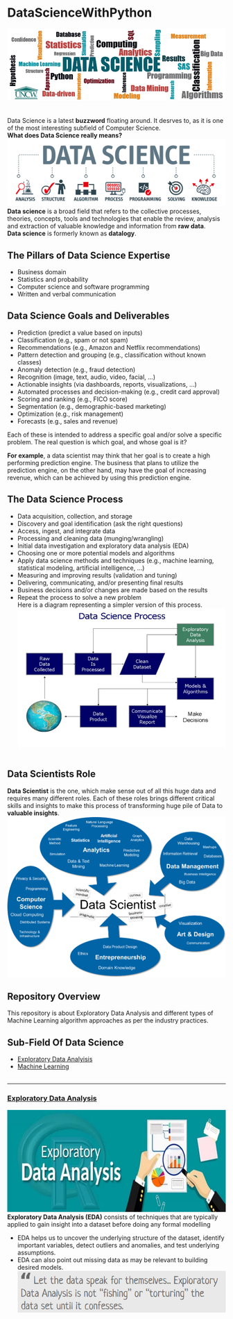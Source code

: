 # DataScienceWithPython
![image.jpg](images/data-science-banner.jpg)
<br><br><br>
Data Science is a latest __buzzword__ floating around. It desrves to, as it is one of the most interesting subfield of Computer Science.<br>
__What does Data Science really means?__<br>
![image.jpg](images/data_science_process.jpg)<br>
__Data science__ is a broad field that refers to the collective processes, theories, concepts, tools and technologies that enable the review, analysis and extraction of valuable knowledge and information from __raw data__.<br>
__Data science__ is formerly known as __datalogy__.<br>
## The Pillars of Data Science Expertise
- Business domain
- Statistics and probability
- Computer science and software programming
- Written and verbal communication <br>
## Data Science Goals and Deliverables
- Prediction (predict a value based on inputs)
- Classification (e.g., spam or not spam)
- Recommendations (e.g., Amazon and Netflix recommendations)
- Pattern detection and grouping (e.g., classification without known classes)
- Anomaly detection (e.g., fraud detection)
- Recognition (image, text, audio, video, facial, …)
- Actionable insights (via dashboards, reports, visualizations, …)
- Automated processes and decision-making (e.g., credit card approval)
- Scoring and ranking (e.g., FICO score)
- Segmentation (e.g., demographic-based marketing)
- Optimization (e.g., risk management)
- Forecasts (e.g., sales and revenue)<br>

Each of these is intended to address a specific goal and/or solve a specific problem. The real question is which goal, and whose goal is it?

__For example__, a data scientist may think that her goal is to create a high performing prediction engine. The business that plans to utilize the prediction engine, on the other hand, may have the goal of increasing revenue, which can be achieved by using this prediction engine.<br>
## The Data Science Process
- Data acquisition, collection, and storage
- Discovery and goal identification (ask the right questions)
- Access, ingest, and integrate data
- Processing and cleaning data (munging/wrangling)
- Initial data investigation and exploratory data analysis (EDA)
- Choosing one or more potential models and algorithms
- Apply data science methods and techniques (e.g., machine learning, statistical modeling, artificial intelligence, …)
- Measuring and improving results (validation and tuning)
- Delivering, communicating, and/or presenting final results
- Business decisions and/or changes are made based on the results
- Repeat the process to solve a new problem <br>
Here is a diagram representing a simpler version of this process.<br>
![image.jpg](images/DSP.jpg)<br><br>
## Data Scientists Role
__Data Scientist__ is the one, which make sense out of all this huge data and requires many different roles. Each of these roles brings different critical skills and insights to make this process of transforming huge pile of Data to __valuable insights__.
![image.png](images/SkillSet.png)<br>

## Repository Overview
This repository is about Exploratory Data Analysis and different types of Machine Learning algorithm approaches as per the industry practices.
## Sub-Field Of Data Science
- [Exploratory Data Analyisis](#section1)<br>
- [Machine Learning](#section2)<br><br>

___
<a id=section1></a>
### [Exploratory Data Analysis](./ExploratoryDataAnalysis)
![image.png](images/eda_image.jpg)<br>
__Exploratory Data Analysis (EDA)__ consists of techniques that are typically applied to gain insight into a dataset before doing any formal modelling<br>

- EDA helps us to uncover the underlying structure of the dataset, identify important variables, detect outliers and anomalies, and test underlying assumptions.
- EDA can also point out missing data as may be relevant to building desired models.<br>
![image.png](images/eda_quote.png)







